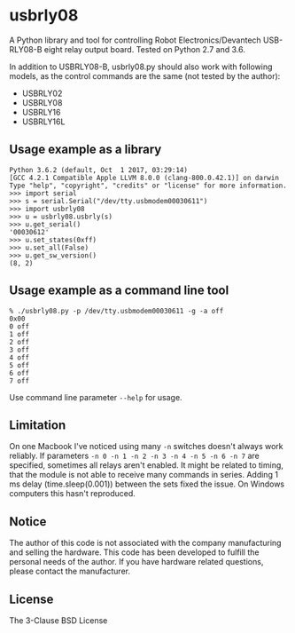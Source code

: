 # usbrly08

A Python library and tool for controlling Robot Electronics/Devantech USB-RLY08-B eight relay output board. Tested on Python 2.7 and 3.6.

In addition to USBRLY08-B, usbrly08.py should also work with following models, as the control commands are the same (not tested by the author):

* USBRLY02
* USBRLY08
* USBRLY16
* USBRLY16L

## Usage example as a library

```
Python 3.6.2 (default, Oct  1 2017, 03:29:14)
[GCC 4.2.1 Compatible Apple LLVM 8.0.0 (clang-800.0.42.1)] on darwin
Type "help", "copyright", "credits" or "license" for more information.
>>> import serial
>>> s = serial.Serial("/dev/tty.usbmodem00030611")
>>> import usbrly08
>>> u = usbrly08.usbrly(s)
>>> u.get_serial()
'00030612'
>>> u.set_states(0xff)
>>> u.set_all(False)
>>> u.get_sw_version()
(8, 2)
```

## Usage example as a command line tool

```
% ./usbrly08.py -p /dev/tty.usbmodem00030611 -g -a off
0x00
0 off
1 off
2 off
3 off
4 off
5 off
6 off
7 off
```

Use command line parameter `--help` for usage.

## Limitation

On one Macbook I've noticed using many `-n` switches doesn't always work reliably. If parameters `-n 0 -n 1 -n 2 -n 3 -n 4 -n 5 -n 6 -n 7` are specified, sometimes all relays aren't enabled. It might be related to timing, that the module is not able to receive many commands in series. Adding 1 ms delay (time.sleep(0.001)) between the sets fixed the issue. On Windows computers this hasn't reproduced.

## Notice

The author of this code is not associated with the company manufacturing and selling the hardware. This code has been developed to fulfill the personal needs of the author. If you have hardware related questions, please contact the manufacturer.

## License

The 3-Clause BSD License
